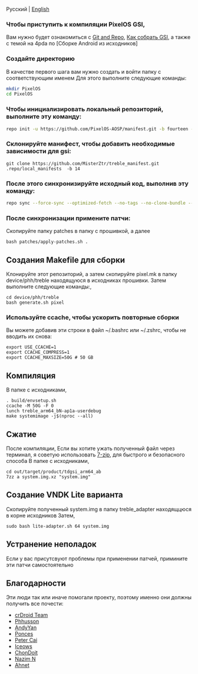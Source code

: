 Русский | [English](README.md)
### Чтобы приступить к компиляции PixelOS GSI,
Вам нужно будет ознакомиться с [Git and Repo](https://source.android.com/source/using-repo.html), [Как собрать GSI](https://github.com/phhusson/treble_experimentations/wiki/How-to-build-a-GSI%3F), а также с темой на 4pda по [Сборке Android из исходников]


### Создайте директорию

В качестве первого шага вам нужно создать и войти папку с соответствующим именем
Для этого выполните следующие команды:

```bash
mkdir PixelOS
cd PixelOS
```

### Чтобы инициализировать локальный репозиторий, выполните эту команду:

```bash
repo init -u https://github.com/PixelOS-AOSP/manifest.git -b fourteen --git-lfs
```


### Склонируйте манифест, чтобы добавить необходимые зависимости для gsi:

    git clone https://github.com/MisterZtr/treble_manifest.git .repo/local_manifests  -b 14



### После этого синхронизируйте исходный код, выполнив эту команду:

```bash
repo sync --force-sync --optimized-fetch --no-tags --no-clone-bundle --prune -j$(nproc --all)
```


### После синхронизации примените патчи:

Скопируйте папку patches в папку c прошивкой, а далее

```
bash patches/apply-patches.sh .
```

## Создания Makefile для сборки

 Клонируйте этот репозиторий, а затем скопируйте pixel.mk в папку device/phh/treble находящуюся в исходниках прошивки. Затем выполните следующие команды:,

 ```
cd device/phh/treble
bash generate.sh pixel
 ```

### Используйте ccache, чтобы ускорить повторные сборки

Вы можете добавив эти строки в файл ~/.bashrc или ~/.zshrc, чтобы не вводить их снова:

```
export USE_CCACHE=1
export CCACHE_COMPRESS=1
export CCACHE_MAXSIZE=50G # 50 GB
```

## Компиляция

В папке с исходниками,

 ```
. build/envsetup.sh
ccache -M 50G -F 0
lunch treble_arm64_bN-ap1a-userdebug
make systemimage -j$(nproc --all)
 ```


## Сжатие

После компиляции,
Если вы хотите ужать полученный файл через терминал, я советую использовать [7-zip](https://aur.archlinux.org/packages/7-zip), для быстрого и безопасного способа
В папке с исходниками,

   ```
cd out/target/product/tdgsi_arm64_ab
7zz a system.img.xz "system.img"
   ```


## Создание VNDK Lite варианта

Скопируйте полученный system.img в папку treble_adapter находящцюся в корне исходников
Затем,

   ```
sudo bash lite-adapter.sh 64 system.img
   ```


## Устранение неполадок

Если у вас присутсвуют проблемы при применении патчей, примините эти патчи самостоятельно



## Благодарности
Эти люди так или иначе помогали проекту, поэтому именно они должны получить все почести:
- [crDroid Team](https://github.com/crdroidandroid)
- [Phhusson](https://github.com/phhusson)
- [AndyYan](https://github.com/AndyCGYan)
- [Ponces](https://github.com/ponces)
- [Peter Cai](https://github.com/PeterCxy)
- [Iceows](https://github.com/Iceows)
- [ChonDoit](https://github.com/ChonDoit)
- [Nazim N ](https://github.com/naz664)
- [Ahnet](https://github.com/ahnet-69)
